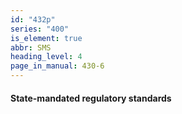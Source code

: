 ```yaml
---
id: "432p"
series: "400"
is_element: true
abbr: SMS
heading_level: 4
page_in_manual: 430-6
---
```


#### State-mandated regulatory standards